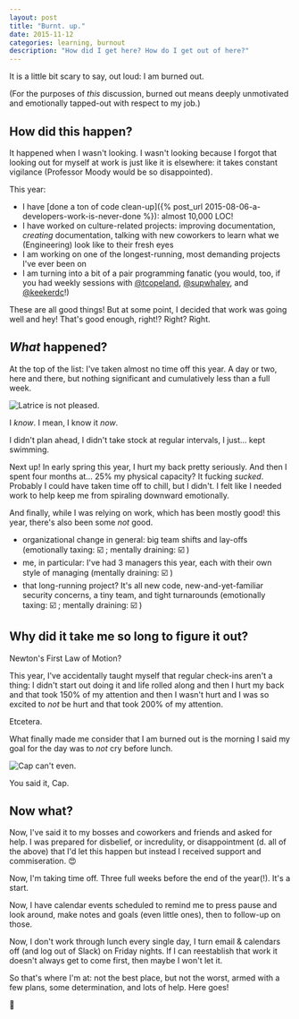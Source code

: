 ```yaml
---
layout: post
title: "Burnt. up."
date: 2015-11-12
categories: learning, burnout
description: "How did I get here? How do I get out of here?"
---
```


It is a little bit scary to say, out loud: I am burned out.

(For the purposes of _this_ discussion, burned out means deeply unmotivated and emotionally tapped-out with respect to my job.)

## How did this happen?

It happened when I wasn't looking. I wasn't looking because I forgot that looking out for myself at work is just like it is elsewhere: it takes constant vigilance (Professor Moody would be so disappointed).

This year:

* I have [done a ton of code clean-up]({% post_url 2015-08-06-a-developers-work-is-never-done %}): almost 10,000 LOC!
* I have worked on culture-related projects: improving documentation, _creating_ documentation, talking with new coworkers to learn what we (Engineering) look like to their fresh eyes
* I am working on one of the longest-running, most demanding projects I've ever been on
* I am turning into a bit of a pair programming fanatic (you would, too, if you had weekly sessions with [@tcopeland](https://twitter.com/tcopeland), [@supwhaley](https://twitter.com/supwhaley), and [@keekerdc](https://twitter.com/keekerdc)!)

These are all good things! But at some point, I decided that work was going well and hey! That's good enough, right!? Right? Right.

## _What_ happened?

At the top of the list: I've taken almost no time off this year. A day or two, here and there, but nothing significant and cumulatively less than a full week.

![Latrice is not pleased.](http://49.media.tumblr.com/2bab0e1b469c340457ed0b4e07dff0aa/tumblr_nry5xpN0Rc1r1thdeo1_400.gif)

I _know_. I mean, I know it _now_. 

I didn't plan ahead, I didn't take stock at regular intervals, I just… kept swimming. 

Next up! In early spring this year, I hurt my back pretty seriously. And then I spent four months at… 25% my physical capacity? It fucking _sucked_. Probably I could have taken time off to chill, but I didn't. I felt like I needed work to help keep me from spiraling downward emotionally.

And finally, while I was relying on work, which has been mostly good! this year, there's also been some _not_ good.

* organizational change in general: big team shifts and lay-offs (emotionally taxing: :ballot_box_with_check: ; mentally draining: :ballot_box_with_check: )
* me, in particular: I've had 3 managers this year, each with their own style of managing (mentally draining: :ballot_box_with_check: )
* that long-running project? It's all new code, new-and-yet-familiar security concerns, a tiny team, and tight turnarounds (emotionally taxing: :ballot_box_with_check: ; mentally draining: :ballot_box_with_check: )

## Why did it take me so long to figure it out?

Newton's First Law of Motion?

This year, I've accidentally taught myself that regular check-ins aren't a thing: I didn't start out doing it and life rolled along and then I hurt my back and that took 150% of my attention and then I wasn't hurt and I was so excited to _not_ be hurt and that took 200% of my attention.

Etcetera.

What finally made me consider that I am burned out is the morning I said my goal for the day was to _not_ cry before lunch. 

![Cap can't even.](http://31.media.tumblr.com/be7a64491313624a3daf33c8a1674a46/tumblr_nbeaafVg9J1r1thdeo1_250.gif)

You said it, Cap.

## Now what?

Now, I've said it to my bosses and coworkers and friends and asked for help. I was prepared for disbelief, or incredulity, or disappointment (d. all of the above) that I'd let this happen but instead I received support and commiseration. :heart_eyes: 

Now, I'm taking time off. Three full weeks before the end of the year(!). It's a start. 

Now, I have calendar events scheduled to remind me to press pause and look around, make notes and goals (even little ones), then to follow-up on those.

Now, I don't work through lunch every single day, I turn email & calendars off (and log out of Slack) on Friday nights. If I can reestablish that work it doesn't always get to come first, then maybe I won't let it.

So that's where I'm at: not the best place, but not the worst, armed with a few plans, some determination, and lots of help. Here goes!

:dancer: